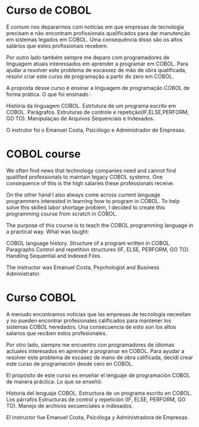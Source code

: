 # Curso de COBOL


É comum nos depararmos com notícias em que empresas de tecnologia precisam e não encontram profissionais qualificados para dar manutenção em sistemas legados em COBOL. Uma consequência disso são os altos salários que estes profissionais recebem.

Por outro lado também sempre me deparo com programadores de linguagem atuais interessados em aprender a programar em COBOL. Para ajudar a resolver este problema de escassez de mão de obra qualificada, resolvi criar este curso de programação a partir do zero em COBOL.

A proposta desse curso é ensinar a linguagem de programação COBOL de forma prática.
O que foi ensinado :

História da linguagem COBOL.
Estrtutura de um programa escrito em COBOL.
Parágrafos.
Estruturas de controle e repetição(IF,ELSE,PERFORM, GO TO).
Manipulaçao de Arquivos Sequenciais e Indexados.

O instrutor foi o Emanuel Costa,
Psicólogo e Administrador de Empresas.

# COBOL course


We often find news that technology companies need and cannot find qualified professionals to maintain legacy COBOL systems. One consequence of this is the high salaries these professionals receive.

On the other hand I also always come across current language programmers interested in learning how to program in COBOL. To help solve this skilled labor shortage problem, I decided to create this programming course from scratch in COBOL.

The purpose of this course is to teach the COBOL programming language in a practical way.
What was taught:

COBOL language history.
Structure of a program written in COBOL.
Paragraphs
Control and repetition structures (IF, ELSE, PERFORM, GO TO).
Handling Sequential and Indexed Files.

The instructor was Emanuel Costa,
Psychologist and Business Administrator.


# Curso COBOL


A menudo encontramos noticias que las empresas de tecnología necesitan y no pueden encontrar profesionales calificados para mantener los sistemas COBOL heredados. Una consecuencia de esto son los altos salarios que reciben estos profesionales.

Por otro lado, siempre me encuentro con programadores de idiomas actuales interesados en aprender a programar en COBOL. Para ayudar a resolver este problema de escasez de mano de obra calificada, decidí crear este curso de programación desde cero en COBOL.

El propósito de este curso es enseñar el lenguaje de programación COBOL de manera práctica.
Lo que se enseñó:

Historia del lenguaje COBOL.
Estructura de un programa escrito en COBOL.
Los párrafos
Estructuras de control y repetición (IF, ELSE, PERFORM, GO TO).
Manejo de archivos secuenciales e indexados.

El instructor fue Emanuel Costa,
Psicóloga y Administradora de Empresas.
